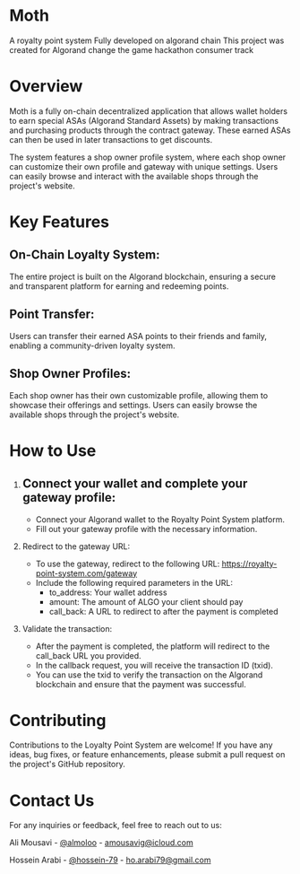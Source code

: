 # Moth

A royalty point system
Fully developed on algorand chain
This project was created for Algorand change the game hackathon consumer track

# Overview

Moth is a fully on-chain decentralized application that allows wallet holders to earn special ASAs (Algorand Standard Assets) by making transactions and purchasing products through the contract gateway. These earned ASAs can then be used in later transactions to get discounts.

The system features a shop owner profile system, where each shop owner can customize their own profile and gateway with unique settings. Users can easily browse and interact with the available shops through the project's website.

# Key Features

## On-Chain Loyalty System:
The entire project is built on the Algorand blockchain, ensuring a secure and transparent platform for earning and redeeming points.

## Point Transfer:
Users can transfer their earned ASA points to their friends and family, enabling a community-driven loyalty system.

## Shop Owner Profiles:
Each shop owner has their own customizable profile, allowing them to showcase their offerings and settings. Users can easily browse the available shops through the project's website.

# How to Use

1. ## Connect your wallet and complete your gateway profile:
   - Connect your Algorand wallet to the Royalty Point System platform.
   - Fill out your gateway profile with the necessary information.
   
2. Redirect to the gateway URL:
   - To use the gateway, redirect to the following URL: https://royalty-point-system.com/gateway
   - Include the following required parameters in the URL:
     - to_address: Your wallet address
     - amount: The amount of ALGO your client should pay
     - call_back: A URL to redirect to after the payment is completed

3. Validate the transaction:
   - After the payment is completed, the platform will redirect to the call_back URL you provided.
   - In the callback request, you will receive the transaction ID (txid).
   - You can use the txid to verify the transaction on the Algorand blockchain and ensure that the payment was successful.


# Contributing

Contributions to the Loyalty Point System are welcome! If you have any ideas, bug fixes, or feature enhancements, please submit a pull request on the project's GitHub repository.

# Contact Us
For any inquiries or feedback, feel free to reach out to us:

Ali Mousavi - [@almoloo](https://twitter.com/almoloo) - amousavig@icloud.com

Hossein Arabi - [@hossein-79](https://github.com/Hossein-79) - ho.arabi79@gmail.com
